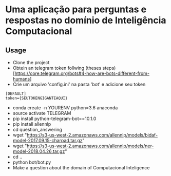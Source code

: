 # Uma aplicação para perguntas e respostas no domínio de Inteligência Computacional
## Usage
* Clone the project
* Obtein an telegram token follwing (theses steps)[https://core.telegram.org/bots#4-how-are-bots-different-from-humans] 
* Crie um arquivo 'config.ini' na pasta 'bot' e adicione seu token
```
[DEFAULT]
token={SEUTOKENGIGANTEAQUI}
```
* conda create -n YOURENV python=3.6 anaconda
* source activate TELEGRAM
* pip install python-telegram-bot==10.1.0
* pip install allennlp
* cd question_answering
* wget "https://s3-us-west-2.amazonaws.com/allennlp/models/bidaf-model-2017.09.15-charpad.tar.gz"
* wget "https://s3-us-west-2.amazonaws.com/allennlp/models/ner-model-2018.04.26.tar.gz"
* cd ..
* python bot/bot.py
* Make a question about the domain of Computacional Inteligence
